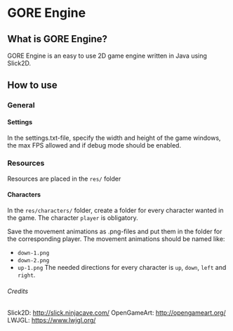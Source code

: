# GORE Engine

## What is GORE Engine?
GORE Engine is an easy to use 2D game engine written in Java using Slick2D.

## How to use
### General
#### Settings
In the settings.txt-file, specify the width and height of the game windows, the max FPS allowed and if debug mode should be enabled.

### Resources
Resources are placed in the ```res/``` folder
#### Characters
In the ```res/characters/``` folder, create a folder for every character wanted in the game. The character ```player``` is obligatory.

Save the movement animations as .png-files and put them in the folder for the corresponding player. The movement animations should be named like:
* ```down-1.png```
* ```down-2.png```
* ```up-1.png```
The needed directions for every character is ```up```, ```down```, ```left``` and ```right```.

###### Credits
Slick2D: http://slick.ninjacave.com/
OpenGameArt: http://opengameart.org/
LWJGL: https://www.lwjgl.org/